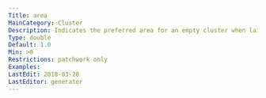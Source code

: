 ```yaml
---
Title: area
MainCategory: Cluster
Description: Indicates the preferred area for an empty cluster when laid out by patchwork.
Type: double
Default: 1.0
Min: >0
Restrictions: patchwork only
Examples: 
LastEdit: 2018-03-28
LastEditor: generator
---
```



